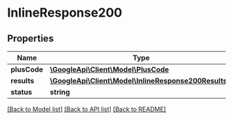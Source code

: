# InlineResponse200

## Properties
Name | Type | Description | Notes
------------ | ------------- | ------------- | -------------
**plusCode** | [**\GoogleApi\Client\Model\PlusCode**](PlusCode.md) |  | [optional] 
**results** | [**\GoogleApi\Client\Model\InlineResponse200Results[]**](InlineResponse200Results.md) |  | [optional] 
**status** | **string** |  | [optional] 

[[Back to Model list]](../README.md#documentation-for-models) [[Back to API list]](../README.md#documentation-for-api-endpoints) [[Back to README]](../README.md)


